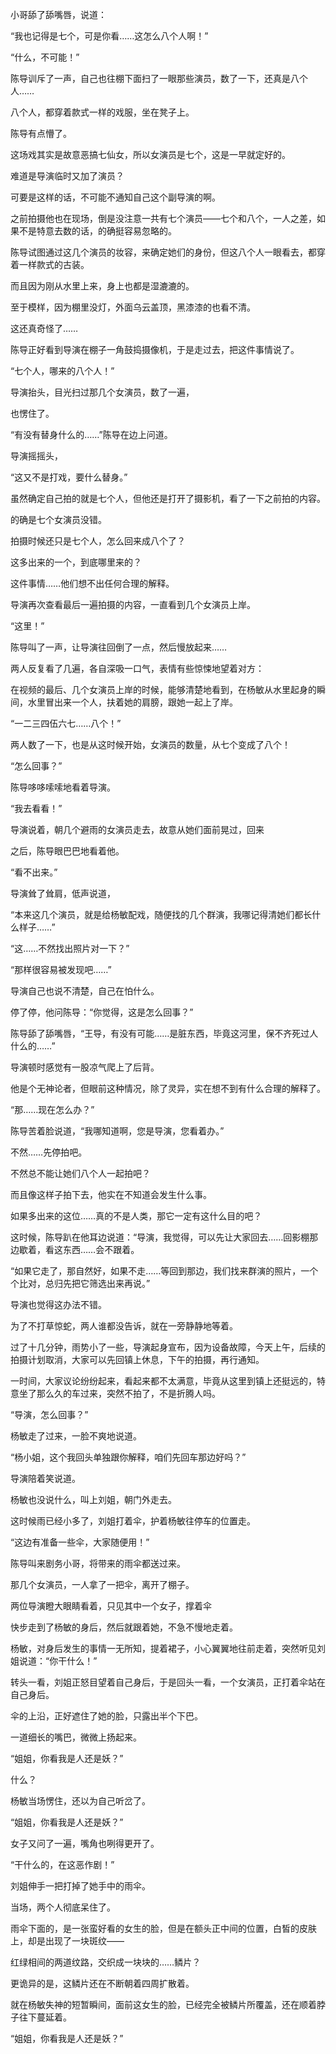 小哥舔了舔嘴唇，说道：

“我也记得是七个，可是你看……这怎么八个人啊！”

“什么，不可能！”

陈导训斥了一声，自己也往棚下面扫了一眼那些演员，数了一下，还真是八个人……

八个人，都穿着款式一样的戏服，坐在凳子上。

陈导有点懵了。

这场戏其实是故意恶搞七仙女，所以女演员是七个，这是一早就定好的。

难道是导演临时又加了演员？

可要是这样的话，不可能不通知自己这个副导演的啊。

之前拍摄他也在现场，倒是没注意一共有七个演员——七个和八个，一人之差，如果不是特意去数的话，的确挺容易忽略的。

陈导试图通过这几个演员的妆容，来确定她们的身份，但这八个人一眼看去，都穿着一样款式的古装。

而且因为刚从水里上来，身上也都是湿漉漉的。

至于模样，因为棚里没灯，外面乌云盖顶，黑漆漆的也看不清。

这还真奇怪了……

陈导正好看到导演在棚子一角鼓捣摄像机，于是走过去，把这件事情说了。

“七个人，哪来的八个人！”

导演抬头，目光扫过那几个女演员，数了一遍，

也愣住了。

“有没有替身什么的……”陈导在边上问道。

导演摇摇头，

“这又不是打戏，要什么替身。”

虽然确定自己拍的就是七个人，但他还是打开了摄影机，看了一下之前拍的内容。

的确是七个女演员没错。

拍摄时候还只是七个人，怎么回来成八个了？

这多出来的一个，到底哪里来的？

这件事情……他们想不出任何合理的解释。

导演再次查看最后一遍拍摄的内容，一直看到几个女演员上岸。

“这里！”

陈导叫了一声，让导演往回倒了一点，然后慢放起来……

两人反复看了几遍，各自深吸一口气，表情有些惊悚地望着对方：

在视频的最后、几个女演员上岸的时候，能够清楚地看到，在杨敏从水里起身的瞬间，水里冒出来一个人，扶着她的肩膀，跟她一起上了岸。

“一二三四伍六七……八个！”

两人数了一下，也是从这时候开始，女演员的数量，从七个变成了八个！

“怎么回事？”

陈导哆哆嗦嗦地看着导演。

“我去看看！”

导演说着，朝几个避雨的女演员走去，故意从她们面前晃过，回来

之后，陈导眼巴巴地看着他。

“看不出来。”

导演耸了耸肩，低声说道，

“本来这几个演员，就是给杨敏配戏，随便找的几个群演，我哪记得清她们都长什么样子……”

“这……不然找出照片对一下？”

“那样很容易被发现吧……”

导演自己也说不清楚，自己在怕什么。

停了停，他问陈导：“你觉得，这是怎么回事？”

陈导舔了舔嘴唇，“王导，有没有可能……是脏东西，毕竟这河里，保不齐死过人什么的……”

导演顿时感觉有一股凉气爬上了后背。

他是个无神论者，但眼前这种情况，除了灵异，实在想不到有什么合理的解释了。

“那……现在怎么办？”

陈导苦着脸说道，“我哪知道啊，您是导演，您看着办。”

不然……先停拍吧。

不然总不能让她们八个人一起拍吧？

而且像这样子拍下去，他实在不知道会发生什么事。

如果多出来的这位……真的不是人类，那它一定有这什么目的吧？

这时候，陈导趴在他耳边说道：“导演，我觉得，可以先让大家回去……回影棚那边歇着，看这东西……会不跟着。

“如果它走了，那自然好，如果不走……等回到那边，我们找来群演的照片，一个个比对，总归先把它筛选出来再说。”

导演也觉得这办法不错。

为了不打草惊蛇，两人谁都没告诉，就在一旁静静地等着。

过了十几分钟，雨势小了一些，导演起身宣布，因为设备故障，今天上午，后续的拍摄计划取消，大家可以先回镇上休息，下午的拍摄，再行通知。

一时间，大家议论纷纷起来，看起来都不太满意，毕竟从这里到镇上还挺远的，特意坐了那么久的车过来，突然不拍了，不是折腾人吗。

“导演，怎么回事？”

杨敏走了过来，一脸不爽地说道。

“杨小姐，这个我回头单独跟你解释，咱们先回车那边好吗？”

导演陪着笑说道。

杨敏也没说什么，叫上刘姐，朝门外走去。

这时候雨已经小多了，刘姐打着伞，护着杨敏往停车的位置走。

“这边有准备一些伞，大家随便用！”

陈导叫来剧务小哥，将带来的雨伞都送过来。

那几个女演员，一人拿了一把伞，离开了棚子。

两位导演瞪大眼睛看着，只见其中一个女子，撑着伞

快步走到了杨敏的身后，然后就跟着她，不急不慢地走着。

杨敏，对身后发生的事情一无所知，提着裙子，小心翼翼地往前走着，突然听见刘姐说道：“你干什么！”

转头一看，刘姐正怒目望着自己身后，于是回头一看，一个女演员，正打着伞站在自己身后。

伞的上沿，正好遮住了她的脸，只露出半个下巴。

一道细长的嘴巴，微微上扬起来。

“姐姐，你看我是人还是妖？”

什么？

杨敏当场愣住，还以为自己听岔了。

“姐姐，你看我是人还是妖？”

女子又问了一遍，嘴角也咧得更开了。

“干什么的，在这恶作剧！”

刘姐伸手一把打掉了她手中的雨伞。

当场，两个人彻底呆住了。

雨伞下面的，是一张蛮好看的女生的脸，但是在额头正中间的位置，白皙的皮肤上，却是出现了一块斑纹——

红绿相间的两道纹路，交织成一块块的……鳞片？

更诡异的是，这鳞片还在不断朝着四周扩散着。

就在杨敏失神的短暂瞬间，面前这女生的脸，已经完全被鳞片所覆盖，还在顺着脖子往下蔓延着。

“姐姐，你看我是人还是妖？”
